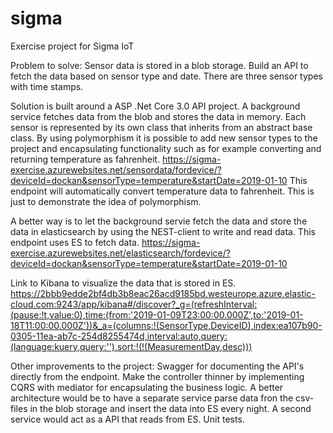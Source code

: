# sigma
Exercise project for Sigma IoT

Problem to solve:
Sensor data is stored in a blob storage.
Build an API to fetch the data based on sensor type and date.
There are three sensor types with time stamps.

Solution is built around a ASP .Net Core 3.0 API project.
A background service fetches data from the blob and stores the data in memory. Each sensor is represented by its own class that inherits from an abstract base class.
By using polymorphism it is possible to add new sensor types to the project and encapsulating functionality such as for example converting and returning temperature as fahrenheit.
https://sigma-exercise.azurewebsites.net/sensordata/fordevice/?deviceId=dockan&sensorType=temperature&startDate=2019-01-10
This endpoint will automatically convert temperature data to fahrenheit. This is just to demonstrate the idea of polymorphism.

A better way is to let the background servie fetch the data and store the data in elasticsearch by using the NEST-client to write and read data.
This endpoint uses ES to fetch data.
https://sigma-exercise.azurewebsites.net/elasticsearch/fordevice/?deviceId=dockan&sensorType=temperature&startDate=2019-01-10

Link to Kibana to visualize the data that is stored in ES.
https://2bbb9edde2bf4db3b8eac26acd9185bd.westeurope.azure.elastic-cloud.com:9243/app/kibana#/discover?_g=(refreshInterval:(pause:!t,value:0),time:(from:'2019-01-09T23:00:00.000Z',to:'2019-01-18T11:00:00.000Z'))&_a=(columns:!(SensorType,DeviceID),index:ea107b90-0305-11ea-ab7c-254d8255474d,interval:auto,query:(language:kuery,query:''),sort:!(!(MeasurementDay,desc)))

Other improvements to the project:
Swagger for documenting the API's directly from the endpoint.
Make the controller thinner by implementing CQRS with mediator for encapsulating the business logic. 
A better architecture would be to have a separate service parse data fron the csv-files in the blob storage and 
insert the data into ES every night.
A second service would act as a API that reads from ES. Unit tests.
